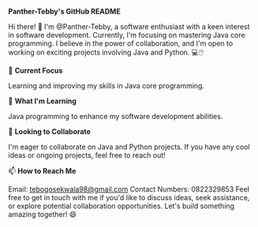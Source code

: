 **Panther-Tebby's GitHub README**

Hi there! 👋
I'm @Panther-Tebby, a software enthusiast with a keen interest in software development. Currently, I'm focusing on mastering Java core programming. I believe in the power of collaboration, and I'm open to working on exciting projects involving Java and Python. 💻🖱️

🔭 **Current Focus**

Learning and improving my skills in Java core programming.

🌱 **What I'm Learning**

Java programming to enhance my software development abilities.

👯 **Looking to Collaborate**

I'm eager to collaborate on Java and Python projects. If you have any cool ideas or ongoing projects, feel free to reach out!

📫 **How to Reach Me**

Email: tebogosekwala98@gmail.com
Contact Numbers: 0822329853
Feel free to get in touch with me if you'd like to discuss ideas, seek assistance, or explore potential collaboration opportunities. Let's build something amazing together! 😄

<!---
Panther-Tebby/Panther-Tebby is a ✨ special ✨ repository because its `README.md` (this file) appears on your GitHub profile.
You can click the Preview link to take a look at your changes.
--->
